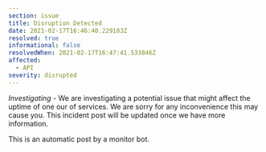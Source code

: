 ```yaml
---
section: issue
title: Disruption Detected
date: 2021-02-17T16:46:40.229183Z
resolved: true
informational: false
resolvedWhen: 2021-02-17T16:47:41.533846Z
affected:
  - API
severity: disrupted
---
```

*Investigating* - We are investigating a potential issue that might affect the uptime of one our of services. We are sorry for any inconvenience this may cause you. This incident post will be updated once we have more information.

This is an automatic post by a monitor bot.
        